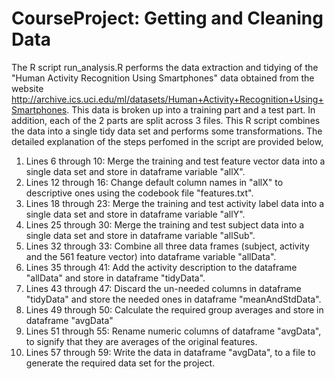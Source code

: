 # CourseProject: Getting and Cleaning Data

The R script run_analysis.R performs the data extraction and tidying of the "Human Activity Recognition Using Smartphones" data obtained from the website http://archive.ics.uci.edu/ml/datasets/Human+Activity+Recognition+Using+Smartphones. This data is broken up into a training part and a test part. In addition, each of the 2 parts are split across 3 files. This R script combines the data into a single tidy data set and performs some transformations. The detailed explanation of the steps perfomed in the script are provided below,

1.  Lines  6 through 10: Merge the training and test feature vector data into a single data set and store in dataframe variable "allX".
2.  Lines 12 through 16: Change default column names in "allX" to descriptive ones using the codebook file "features.txt".
3.  Lines 18 through 23: Merge the training and test activity label data into a single data set and store in dataframe variable "allY".
4.  Lines 25 through 30: Merge the training and test subject data into a single data set and store in dataframe variable "allSub".
5.  Lines 32 through 33: Combine all three data frames (subject, activity and the 561 feature vector) into dataframe variable "allData".
6.  Lines 35 through 41: Add the activity description to the dataframe "allData" and store in dataframe "tidyData".
7.  Lines 43 through 47: Discard the un-needed columns in dataframe "tidyData" and store the needed ones in dataframe "meanAndStdData".
8.  Lines 49 through 50: Calculate the required group averages and store in dataframe "avgData"
9.  Lines 51 through 55: Rename numeric columns of dataframe "avgData", to signify that they are averages of the original features.
10. Lines 57 through 59: Write the data in dataframe "avgData", to a file to generate the required data set for the project.

